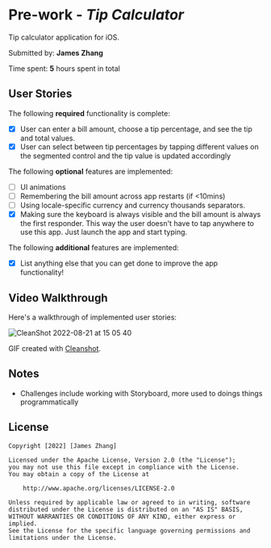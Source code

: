 # Pre-work - *Tip Calculator*

Tip calculator application for iOS.

Submitted by: **James Zhang**

Time spent: **5** hours spent in total

## User Stories

The following **required** functionality is complete:

* [x] User can enter a bill amount, choose a tip percentage, and see the tip and total values.
* [x] User can select between tip percentages by tapping different values on the segmented control and the tip value is updated accordingly

The following **optional** features are implemented:

* [ ] UI animations
* [ ] Remembering the bill amount across app restarts (if <10mins)
* [ ] Using locale-specific currency and currency thousands separators.
* [x] Making sure the keyboard is always visible and the bill amount is always the first responder. This way the user doesn't have to tap anywhere to use this app. Just launch the app and start typing.

The following **additional** features are implemented:

- [x] List anything else that you can get done to improve the app functionality!

## Video Walkthrough

Here's a walkthrough of implemented user stories:

![CleanShot 2022-08-21 at 15 05 40](https://user-images.githubusercontent.com/83667312/185814681-4f82a5e3-28cf-4c31-afe0-52b541aae41d.gif)


GIF created with [Cleanshot](https://cleanshot.com/?ref=cloud).


## Notes

- Challenges include working with Storyboard, more used to doings things programmatically

## License

    Copyright [2022] [James Zhang]

    Licensed under the Apache License, Version 2.0 (the "License");
    you may not use this file except in compliance with the License.
    You may obtain a copy of the License at

        http://www.apache.org/licenses/LICENSE-2.0

    Unless required by applicable law or agreed to in writing, software
    distributed under the License is distributed on an "AS IS" BASIS,
    WITHOUT WARRANTIES OR CONDITIONS OF ANY KIND, either express or implied.
    See the License for the specific language governing permissions and
    limitations under the License.
